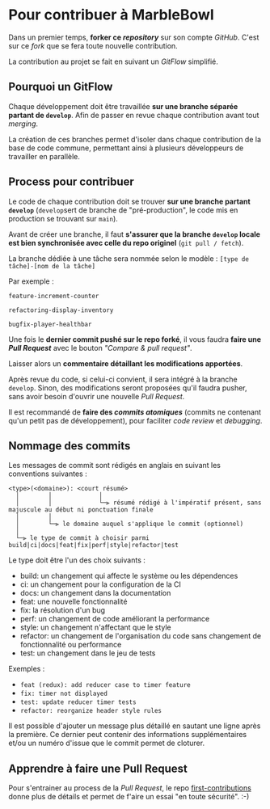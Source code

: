 # Pour contribuer à MarbleBowl

Dans un premier temps, **forker ce _repository_** sur son compte _GitHub_. C'est sur ce _fork_ que se fera toute nouvelle contribution.

La contribution au projet se fait en suivant un _GitFlow_ simplifié.

## Pourquoi un GitFlow

Chaque développement doit être travaillée **sur une branche séparée partant de `develop`**. Afin de passer en revue chaque contribution avant tout _merging_.

La création de ces branches permet d'isoler dans chaque contribution de la base de code commune, permettant ainsi à plusieurs développeurs de travailler en parallèle.

## Process pour contribuer

Le code de chaque contribution doit se trouver **sur une branche partant `develop`** (`develop`sert de branche de "pré-production", le code mis en production se trouvant sur `main`).

Avant de créer une branche, il faut **s'assurer que la branche `develop` locale est bien synchronisée avec celle du repo originel** (`git pull / fetch`).

La branche dédiée à une tâche sera nommée selon le modèle :
`[type de tâche]-[nom de la tâche]`

Par exemple :

`feature-increment-counter`

`refactoring-display-inventory`

`bugfix-player-healthbar`

Une fois le **dernier commit pushé sur le repo forké**, il vous faudra **faire une _Pull Request_** avec le bouton _"Compare & pull request"_.

Laisser alors un **commentaire détaillant les modifications apportées**.

Après revue du code, si celui-ci convient, il sera intégré à la branche `develop`. Sinon, des modifications seront proposées qu'il faudra pusher, sans avoir besoin d'ouvrir une nouvelle _Pull Request_.

Il est recommandé de **faire des _commits atomiques_** (commits ne contenant qu'un petit pas de développement), pour faciliter _code review_ et _debugging_.

## Nommage des commits

Les messages de commit sont rédigés en anglais en suivant les conventions suivantes :

```http
<type>(<domaine>): <court résumé>
  │        │             │
  │        │             └─⫸ résumé rédigé à l'impératif présent, sans majuscule au début ni ponctuation finale
  │        │
  │        └─⫸ le domaine auquel s'applique le commit (optionnel)
  │
  └─⫸ le type de commit à choisir parmi build|ci|docs|feat|fix|perf|style|refactor|test
```

Le type doit être l'un des choix suivants :

- build: un changement qui affecte le système ou les dépendences
- ci: un changement pour la configuration de la CI
- docs: un changement dans la documentation
- feat: une nouvelle fonctionnalité
- fix: la résolution d'un bug
- perf: un changement de code améliorant la performance
- style: un changement n'affectant que le style
- refactor: un changement de l'organisation du code sans changement de fonctionnalité ou performance
- test: un changement dans le jeu de tests

Exemples :

- `feat (redux): add reducer case to timer feature`
- `fix: timer not displayed`
- `test: update reducer timer tests`
- `refactor: reorganize header style rules`

Il est possible d'ajouter un message plus détaillé en sautant une ligne après la première. Ce dernier peut contenir des informations supplémentaires et/ou un numéro d'issue que le commit permet de cloturer.

## Apprendre à faire une Pull Request

Pour s'entrainer au process de la _Pull Request_, le repo [first-contributions](https://github.com/firstcontributions/first-contributions) donne plus de détails et permet de f'aire un essai "en toute sécurité". :-)
